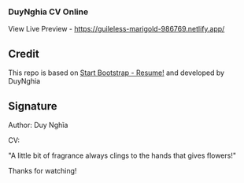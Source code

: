 ### DuyNghia CV Online

View Live Preview - https://guileless-marigold-986769.netlify.app/

## Credit

This repo is based on [Start Bootstrap - Resume!](https://github.com/StartBootstrap/startbootstrap-resume) and developed by DuyNghia

## Signature

Author: Duy Nghĩa

CV:

"A little bit of fragrance always clings to the hands that gives flowers!"

Thanks for watching!
